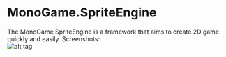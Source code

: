 # MonoGame.SpriteEngine
The MonoGame SpriteEngine is a framework that aims to create 2D game quickly and easily.
Screenshots:                                       
![alt tag](https://imgur.com/OnWWPCa.jpg"")

